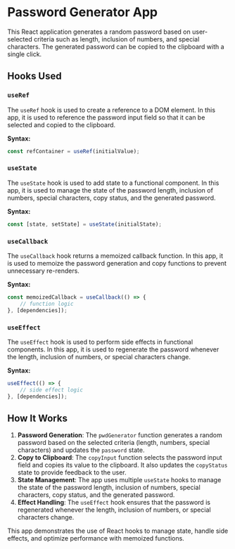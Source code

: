 # Password Generator App

This React application generates a random password based on user-selected criteria such as length, inclusion of numbers, and special characters. The generated password can be copied to the clipboard with a single click.

## Hooks Used

### `useRef`
The `useRef` hook is used to create a reference to a DOM element. In this app, it is used to reference the password input field so that it can be selected and copied to the clipboard.

**Syntax:**
```javascript
const refContainer = useRef(initialValue);
```

### `useState`
The `useState` hook is used to add state to a functional component. In this app, it is used to manage the state of the password length, inclusion of numbers, special characters, copy status, and the generated password.

**Syntax:**
```javascript
const [state, setState] = useState(initialState);
```

### `useCallback`
The `useCallback` hook returns a memoized callback function. In this app, it is used to memoize the password generation and copy functions to prevent unnecessary re-renders.

**Syntax:**
```javascript
const memoizedCallback = useCallback(() => {
    // function logic
}, [dependencies]);
```

### `useEffect`
The `useEffect` hook is used to perform side effects in functional components. In this app, it is used to regenerate the password whenever the length, inclusion of numbers, or special characters change.

**Syntax:**
```javascript
useEffect(() => {
    // side effect logic
}, [dependencies]);
```

## How It Works

1. **Password Generation**: The `pwdGenerator` function generates a random password based on the selected criteria (length, numbers, special characters) and updates the `password` state.
2. **Copy to Clipboard**: The `copyInput` function selects the password input field and copies its value to the clipboard. It also updates the `copyStatus` state to provide feedback to the user.
3. **State Management**: The app uses multiple `useState` hooks to manage the state of the password length, inclusion of numbers, special characters, copy status, and the generated password.
4. **Effect Handling**: The `useEffect` hook ensures that the password is regenerated whenever the length, inclusion of numbers, or special characters change.

This app demonstrates the use of React hooks to manage state, handle side effects, and optimize performance with memoized functions.